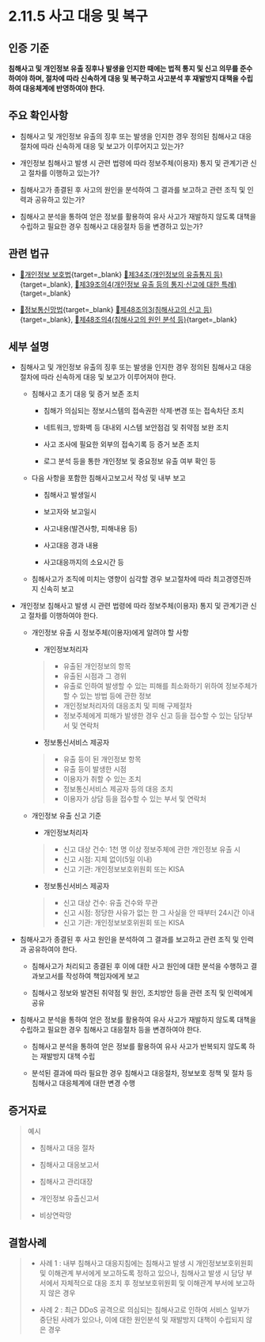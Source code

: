 # 2.11.5 사고 대응 및 복구

## 인증 기준

**침해사고 및 개인정보 유출 징후나 발생을 인지한 때에는 법적 통지 및 신고 의무를 준수하여야 하며, 절차에 따라 신속하게 대응 및 복구하고 사고분석 후 재발방지 대책을 수립하여 대응체계에 반영하여야 한다.**

## 주요 확인사항

- 침해사고 및 개인정보 유출의 징후 또는 발생을 인지한 경우 정의된 침해사고 대응절차에 따라 신속하게 대응 및 보고가 이루어지고 있는가?

- 개인정보 침해사고 발생 시 관련 법령에 따라 정보주체(이용자) 통지 및 관계기관 신고 절차를 이행하고 있는가?

- 침해사고가 종결된 후 사고의 원인을 분석하여 그 결과를 보고하고 관련 조직 및 인력과 공유하고 있는가?

- 침해사고 분석을 통하여 얻은 정보를 활용하여 유사 사고가 재발하지 않도록 대책을 수립하고 필요한 경우 침해사고 대응절차 등을 변경하고 있는가?

## 관련 법규

- [🔗개인정보 보호법][개인정보 보호법 제34조]{target=_blank} [🔗제34조(개인정보의 유출통지 등)][개인정보 보호법 제34조 부분]{target=_blank}, [🔗제39조의4(개인정보 유출 등의 통지·신고에 대한 특례)][개인정보 보호법 제39조의4 부분]{target=_blank}

- [🔗정보통신망법][정보통신망법 제48조의3]{target=_blank} [🔗제48조의3(침해사고의 신고 등)][정보통신망법 제48조의3 부분]{target=_blank}, [🔗제48조의4(침해사고의 원인 분석 등)][정보통신망법 제48조의4 부분]{target=_blank}

## 세부 설명

- 침해사고 및 개인정보 유출의 징후 또는 발생을 인지한 경우 정의된 침해사고 대응절차에 따라 신속하게 대응 및 보고가 이루어져야 한다.

    - 침해사고 초기 대응 및 증거 보존 조치

        - 침해가 의심되는 정보시스템의 접속권한 삭제·변경 또는 접속차단 조치

        - 네트워크, 방화벽 등 대내외 시스템 보안점검 및 취약점 보완 조치

        - 사고 조사에 필요한 외부의 접속기록 등 증거 보존 조치

        - 로그 분석 등을 통한 개인정보 및 중요정보 유출 여부 확인 등

    - 다음 사항을 포함한 침해사고보고서 작성 및 내부 보고

        - 침해사고 발생일시

        - 보고자와 보고일시

        - 사고내용(발견사항, 피해내용 등)

        - 사고대응 경과 내용

        - 사고대응까지의 소요시간 등

    - 침해사고가 조직에 미치는 영향이 심각할 경우 보고절차에 따라 최고경영진까지 신속히 보고

- 개인정보 침해사고 발생 시 관련 법령에 따라 정보주체(이용자) 통지 및 관계기관 신고 절차를 이행하여야 한다.

    - 개인정보 유출 시 정보주체(이용자)에게 알려야 할 사항

        - 개인정보처리자
        >
        > - 유출된 개인정보의 항목
        > - 유출된 시점과 그 경위
        > - 유출로 인하여 발생할 수 있는 피해를 최소화하기 위하여 정보주체가 할 수 있는 방법 등에 관한 정보
        > - 개인정보처리자의 대응조치 및 피해 구제절차
        > - 정보주체에게 피해가 발생한 경우 신고 등을 접수할 수 있는 담당부서 및 연락처

        - 정보통신서비스 제공자
        >
        > - 유출 등이 된 개인정보 항목
        > - 유출 등이 발생한 시점
        > - 이용자가 취할 수 있는 조치
        > - 정보통신서비스 제공자 등의 대응 조치
        > - 이용자가 상담 등을 접수할 수 있는 부서 및 연락처

    - 개인정보 유출 신고 기준

        - 개인정보처리자
        >
        > - 신고 대상 건수: 1천 명 이상 정보주체에 관한 개인정보 유출 시
        > - 신고 시점: 지체 없이(5일 이내)
        > - 신고 기관: 개인정보보호위원회 또는 KISA

        - 정보통신서비스 제공자
        >
        > - 신고 대상 건수: 유출 건수와 무관
        > - 신고 시점: 정당한 사유가 없는 한 그 사실을 안 때부터 24시간 이내
        > - 신고 기관: 개인정보보호위원회 또는 KISA

- 침해사고가 종결된 후 사고 원인을 분석하여 그 결과를 보고하고 관련 조직 및 인력과 공유하여야 한다.

    - 침해사고가 처리되고 종결된 후 이에 대한 사고 원인에 대한 분석을 수행하고 결과보고서를 작성하여 책임자에게 보고

    - 침해사고 정보와 발견된 취약점 및 원인, 조치방안 등을 관련 조직 및 인력에게 공유

- 침해사고 분석을 통하여 얻은 정보를 활용하여 유사 사고가 재발하지 않도록 대책을 수립하고 필요한 경우 침해사고 대응절차 등을 변경하여야 한다.

    - 침해사고 분석을 통하여 얻은 정보를 활용하여 유사 사고가 반복되지 않도록 하는 재발방지 대책 수립

    - 분석된 결과에 따라 필요한 경우 침해사고 대응절차, 정보보호 정책 및 절차 등 침해사고 대응체계에 대한 변경 수행

## 증거자료

> 예시
>
> - 침해사고 대응 절차
>
> - 침해사고 대응보고서
>
> - 침해사고 관리대장
>
> - 개인정보 유출신고서
>
> - 비상연락망

## 결함사례

> - 사례 1 : 내부 침해사고 대응지침에는 침해사고 발생 시 개인정보보호위원회 및 이해관계 부서에게 보고하도록 정하고 있으나, 침해사고 발생 시 담당 부서에서 자체적으로 대응 조치 후 정보보호위원회 및 이해관계 부서에 보고하지 않은 경우
>
> - 사례 2 : 최근 DDoS 공격으로 의심되는 침해사고로 인하여 서비스 일부가 중단된 사례가 있으나, 이에 대한 원인분석 및 재발방지 대책이 수립되지 않은 경우

[정보통신망법 제48조의3]: https://www.law.go.kr/법령/정보통신망이용촉진및정보보호등에관한법률/(20211209,18201,20210608)/제48조의3 "정보통신망법 제48조의3"
[정보통신망법 제48조의3 부분]: https://www.law.go.kr/법령/정보통신망이용촉진및정보보호등에관한법률/제48조의3 "정보통신망법 제48조의3 부분"
[정보통신망법 제48조의4 부분]: https://www.law.go.kr/법령/정보통신망이용촉진및정보보호등에관한법률/제48조의4 "정보통신망법 제48조의4 부분"

[개인정보 보호법 제34조]: https://www.law.go.kr/법령/개인정보보호법/(20200805,16930,20200204)/제34조 "개인정보 보호법 제34조"
[개인정보 보호법 제34조 부분]: https://www.law.go.kr/법령/개인정보보호법/제34조 "개인정보 보호법 제34조 부분"
[개인정보 보호법 제39조의4 부분]: https://www.law.go.kr/법령/개인정보보호법/제39조의4 "개인정보 보호법 제39조의4 부분"
